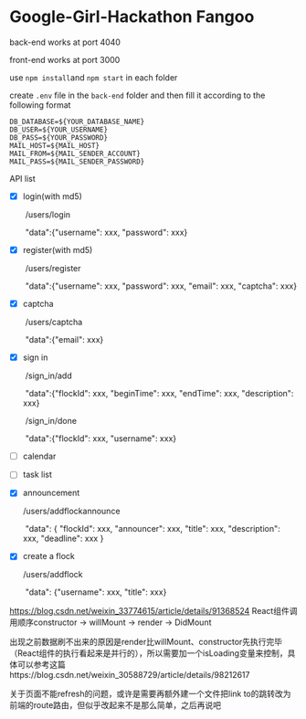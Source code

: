 # Google-Girl-Hackathon Fangoo

back-end works at port 4040

front-end works at port 3000

use `npm install`and `npm start` in each folder

create `.env` file in the `back-end` folder and then fill it according to the following format

```
DB_DATABASE=${YOUR_DATABASE_NAME}
DB_USER=${YOUR_USERNAME}
DB_PASS=${YOUR_PASSWORD}
MAIL_HOST=${MAIL_HOST}
MAIL_FROM=${MAIL_SENDER_ACCOUNT}
MAIL_PASS=${MAIL_SENDER_PASSWORD}
```



API list

- [x] login(with md5)

  ​	/users/login

  ​		"data":{"username": xxx, "password": xxx}

- [x] register(with md5)

  ​	/users/register

  ​		"data":{"username": xxx, "password": xxx, "email": xxx, "captcha": xxx}

- [x] captcha

  ​	/users/captcha

  ​		"data":{"email": xxx}

- [x] sign in

  ​	/sign_in/add

  ​		"data":{"flockId": xxx, "beginTime": xxx, "endTime": xxx, "description": xxx}

  ​	/sign_in/done

  ​		"data":{"flockId": xxx, "username": xxx}

- [ ] calendar

- [ ] task list

- [x] announcement

    /users/addflockannounce

    ​	"data":  { "flockId": xxx, "announcer": xxx, "title": xxx,  "description": xxx, "deadline": xxx }


- [x] create a flock

    /users/addflock

    ​	"data": {"username": xxx, "title": xxx}



https://blog.csdn.net/weixin_33774615/article/details/91368524 React组件调用顺序constructor -> willMount -> render -> DidMount

出现之前数据刷不出来的原因是render比willMount、constructor先执行完毕（React组件的执行看起来是并行的），所以需要加一个isLoading变量来控制，具体可以参考这篇https://blog.csdn.net/weixin_30588729/article/details/98212617

关于页面不能refresh的问题，或许是需要再额外建一个文件把link to的跳转改为前端的route路由，但似乎改起来不是那么简单，之后再说吧

